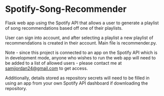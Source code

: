 # Spotify-Song-Recommender
Flask web app using the Spotify API that allows a user to generate a playlist of song recommendations based off one of their playlists.

User can sign into account, and after selecting a playlist a new playlist of recommendations is created in their account. Main file is recommender.py.

Note - since this project is connected to an app on the Spotify API which is in development mode, anyone who wishes to run the web app will need to be added to a list of allowed users - please contact me at samjjordan24@gmail.com to get access.

Additionally, details stored as repository secrets will need to be filled in using an app from your own Spotify API dashboard if downloading the repository.
